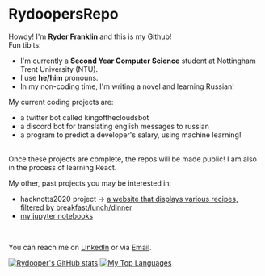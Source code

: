 # RydoopersRepo
Howdy! I'm <b>Ryder Franklin</b> and this is my Github! <br>
Fun tibits:
- I'm currently a <b>Second Year Computer Science</b> student at Nottingham Trent University (NTU).
- I use <b>he/him</b> pronouns.
- In my non-coding time, I'm writing a novel and learning Russian!


My current coding projects are:
- a twitter bot called kingofthecloudsbot
- a discord bot for translating english messages to russian
- a program to predict a developer's salary, using machine learning!
<br>
Once these projects are complete, the repos will be made public! I am also in the process of learning React.
<br>

My other, past projects you may be interested in:
- hacknotts2020 project -> [a website that displays various recipes, filtered by breakfast/lunch/dinner](https://github.com/rydooper/hacknotts2020-work)
- [my jupyter notebooks](https://www.kaggle.com/ryderfranklin/notebooks) 
<br>

You can reach me on [LinkedIn](https://www.linkedin.com/in/ryderfranklin2000) or via [Email](ryderarenfranklin@gmail.com). <br>

[![Rydooper's GitHub stats](https://github-readme-stats.vercel.app/api?username=rydooper&show_icons=true&theme=radical&count_private=true)](https://github.com/anuraghazra/github-readme-stats)
[![My Top Languages](https://github-readme-stats.vercel.app/api/top-langs/?username=rydooper&layout=compact)](https://github.com/anuraghazra/github-readme-stats)
